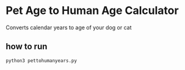 # Pet Age to Human Age Calculator
 Converts calendar years to age of your dog or cat 

## how to run 
```bash
python3 pettohumanyears.py
```